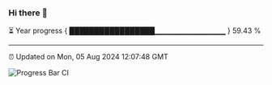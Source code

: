 ### Hi there 👋

⏳ Year progress { █████████████████▁▁▁▁▁▁▁▁▁▁▁▁▁ } 59.43 %

---

⏰ Updated on Mon, 05 Aug 2024 12:07:48 GMT

![Progress Bar CI](https://github.com/liununu/liununu/workflows/Progress%20Bar%20CI/badge.svg)

